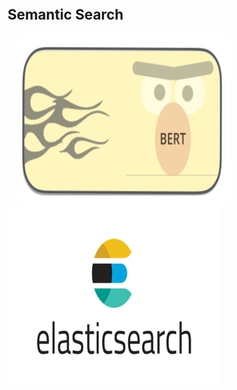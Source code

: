 # Semantic Search

<img src="image/bert.png" width="425" height="350" hspace="20"/> <img src="image/elasticsearch.png" width="425" height="350"/> 



